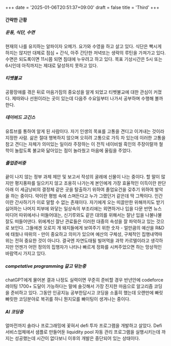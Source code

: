 +++
date = '2025-01-06T20:51:37+09:00'
draft = false
title = 'Third'
+++

#### 간략한 근황
##### 운동, 식단, 수면
현재의 나를 유지하는 알파이자 오메가. 요가와 수영을 하고 살고 있다. 식단은 빡시게 하지는 않지만 대체로 점심 + 간식, 아주 간단한 저녁또는 생략의 루틴을 가져가고 있다. 수면은 되도록이면 11시쯤 되면 침대에 누우려고 하고 있다. 목표 기상시간은 5시 또는 6시인데 아직까지는 제대로 달성하지 못하고 있다.
##### 티벳불교
공황장애를 겪은 뒤로 마음가짐의 중요성을 알게 되었고 티벳불교에 대한 관심이 커졌다. 제따와나 선원이라는 곳이 있는데 다음주 수요일부터 나가서 공부하며 수행해 볼까 한다.
##### 데이비드 고긴스
유튜브를 통하여 알게 된 사람이다. 자기 인생의 목표를 고통을 견디고 이겨내는 것이라 지정한 사람. 삶은 절대 행복하지 않으며 오히려 고통으로 가득 차 있는데 이러한 고통을 참고 견디는 자체가 의미있는 일이라 주장하는 이 전직 네이비씰 흑인의 주장이랄까 철학이 놀랍도록 불교와 닮아있는 점이 놀라웠고 마음에 울림을 주었다.
##### 졸업준비중
끝이 나지 않는 정부 과제 제안 및 보고서 작성의 굴레에 신물이 나는 중이다. 할 말이 많지만 평지풍파를 일으키지 않고 조용히 나가는게 본인에게 가장 효율적인 이득이란 판단아래 <!--사람이 6명쯤 되는 연구실 (학생 3, 포닥 3 + 인턴 2?)에서 5개정도의 과제가 쉬지않고 돌아가고 있다. 정확히는 쉴새없이 과제 제안서와 보고서를 쓰고 있다. 6이서 5개의 과제를 처리한다는건 상식적으로 말이 안되는 일이고 지도교수역시 우직하게 과제를 수행할 생각은 없어보인다. 과제제안서를 쓰고 과제보고서를 쓰다보면 과제할 시간이 없어지는 구조다. 이래도 연구실이 굴러가고 센터가 굴러가며 연구소가 굴러가고 지도교수는 감사패와 상장을 받으며 진급을 할 수 있다는게 참 놀랍다. 논문실적따위 아무 학회저널에다가 게재해서 형식적으로 채우면 그만이고 특허 및 소프트웨어 등록 실적 역시 아무렇게나 제작해서 돈내고 등록만 하면 장땡이다. 그야말로 돈지랄이고 세금낭비다.--> 이 세금낭비의 결정체 같은 곳을 탈출하기 위하여 졸업요건을 갖추기 위하여 발악을 하는 중이다. 악이란 평범 속에 스며든다고 누가 그랬던거 같은데 딱 그짝이다. 인간이란 간사하기가 이로 말할 수 없는 존재이다. 자기에게 오는 띠끌만한 위해까지도 받기 싫어하는 나머지 피부에 와닿는 일상속의 부조리에는 외면하거나 입을 다문 반면 뉴스 미디어 따위에서나 떠들어대는, 신기루와도 같은 대의를 위해서는 잘난 입을 나불나불 잘도 떠들어댄다. 위에계신 잘난 관료들은 이러한 대중의 속성을 잘 파악하고 있는 것으로 보인다. 그들에겐 오로지 개 돼지들에게 보여주기 위한 숫자 - 얼만큼의 예산을 R&D에 태웠나 따위의 - 만이 중요하고 의미가 있으며 예산의 구체성, 구체적인 집행내역따위는 전혀 중요한 것이 아니다. 결국엔 자연도태될 빌어먹을 과학 카르텔이라고 생각하지만 언젠가 어떤 정의의 집행자가 나타나 빠르게 정화를 시켜주었으면 하는 망상적인 바람역시 가지고 있다. 
##### competative programming 갈고 닦는중
chatGPT에게 물어본 결과 나정도 실력이면 꾸준히 준비할 경우 반년안에 codeforce 레이팅 1700+ 도달이 가능하다는 말에 솔깃해서 가장 진지한 마음으로 알고리즘 코딩을 준비하고 있다. 그동안 인공지능 공부한답시고 코딩을 소홀히 했는데 오랜만에 빠릿빠릿한 코딩분야로 복귀를 하니 뭔지모를 빠이팅이 생겨나는 중이다.
##### AI 코딩중
얼마전까지 솔라나 프로그래밍에 꽃혀서 defi 투자 프로그램을 개발하고 살았다. Defi 서비스업체에서 샘플로 만들어둔 liquidity pool 자동 관리 프로그램을 실행시키는데 까지는 성공했는데 시간이 없다보니 이후의 개발은 중단되어 있는 상태이다.
